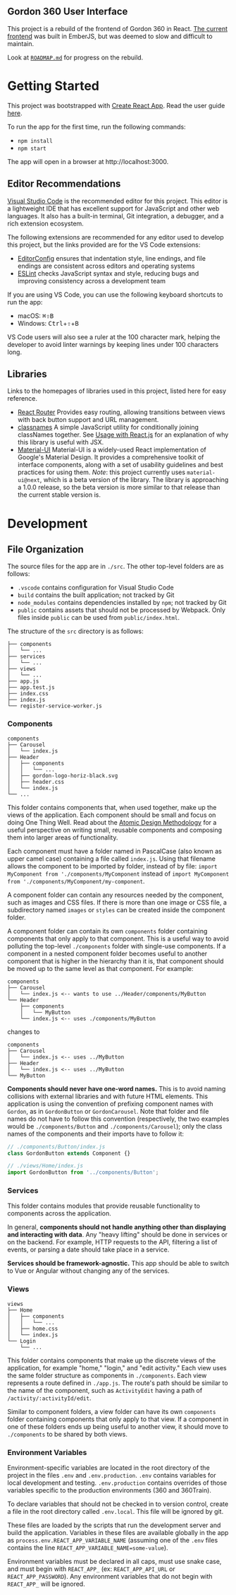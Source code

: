Gordon 360 User Interface
---------------------------------

This project is a rebuild of the frontend of Gordon 360 in React. [The current frontend](https://github.com/gordon-cs/Project-Bernard/) was built in EmberJS, but was deemed to slow and difficult to maintain.

Look at [`ROADMAP.md`](https://github.com/gordon-cs/gordon-360-ui/blob/master/ROADMAP.md) for progress on the rebuild.

# Getting Started
This project was bootstrapped with [Create React App](https://github.com/facebookincubator/create-react-app). Read the user guide [here](https://github.com/facebookincubator/create-react-app/blob/master/packages/react-scripts/template/README.md).

To run the app for the first time, run the following commands:  
- `npm install`
- `npm start`

The app will open in a browser at http://localhost:3000.

## Editor Recommendations
[Visual Studio Code](https://code.visualstudio.com/) is the recommended editor for this project. This editor is a lightweight IDE that has excellent support for JavaScript and other web languages. It also has a built-in terminal, Git integration, a debugger, and a rich extension ecosystem.  

The following extensions are recommended for any editor used to develop this project, but the links provided are for the VS Code extensions:
- [EditorConfig](https://marketplace.visualstudio.com/items?itemName=EditorConfig.EditorConfig) ensures that indentation style, line endings, and file endings are consistent across editors and operating systems
- [ESLint](https://marketplace.visualstudio.com/items?itemName=dbaeumer.vscode-eslint) checks JavaScript syntax and style, reducing bugs and improving consistency across a development team

If you are using VS Code, you can use the following keyboard shortcuts to run the app:
- macOS: <kbd>⌘</kbd><kbd>⇧</kbd><kbd>B</kbd>
- Windows: <kbd>Ctrl</kbd>+<kbd>⇧</kbd>+<kbd>B</kbd>

VS Code users will also see a ruler at the 100 character mark, helping the developer to avoid linter warnings by keeping lines under 100 characters long.  

## Libraries
Links to the homepages of libraries used in this project, listed here for easy reference.
- [React Router](https://reacttraining.com/react-router/web/guides/philosophy)
Provides easy routing, allowing transitions between views with back button support and URL management.
- [classnames](https://github.com/JedWatson/classnames)
A simple JavaScript utility for conditionally joining classNames together. See [Usage with React.js](https://github.com/JedWatson/classnames#usage-with-reactjs) for an explanation of why this library is useful with JSX.
- [Material-UI](https://material-ui-next.com)
Material-UI is a widely-used React implementation of Google's Material Design. It provides a comprehensive toolkit of interface components, along with a set of usability guidelines and best practices for using them.
*Note*: this project currently uses `material-ui@next`, which is a beta version of the library. The library is approaching a 1.0.0 release, so the beta version is more similar to that release than the current stable version is.

# Development
## File Organization
The source files for the app are in `./src`. The other top-level folders are as follows:
- `.vscode` contains configuration for Visual Studio Code
- `build` contains the built application; not tracked by Git
- `node_modules` contains dependencies installed by `npm`; not tracked by Git
- `public` contains assets that should not be processed by Webpack. Only files inside `public` can be used from `public/index.html`.

The structure of the `src` directory is as follows:
```
├── components
│   └── ...
├── services
│   └── ...
├── views
│   └── ...
├── app.js
├── app.test.js
├── index.css
├── index.js
└── register-service-worker.js
```
### Components
```
components
├── Carousel
│   └── index.js
├── Header
│   ├── components
│   │   └── ...
│   ├── gordon-logo-horiz-black.svg
│   ├── header.css
│   └── index.js
└── ...
```
This folder contains components that, when used together, make up the views of the application. Each component should be small and focus on doing One Thing Well. Read about the [Atomic Design Methodology](http://atomicdesign.bradfrost.com/chapter-2/) for a useful perspective on writing small, reusable components and composing them into larger areas of functionality.

Each component must have a folder named in PascalCase (also known as upper camel case) containing a file called `index.js`. Using that filename allows the component to be imported by folder, instead of by file: `import MyComponent from './components/MyComponent` instead of `import MyComponent from './components/MyComponent/my-component`.

A component folder can contain any resources needed by the component, such as images and CSS files. If there is more than one image or CSS file, a subdirectory named `images` or `styles` can be created inside the component folder.

A component folder can contain its own `components` folder containing components that only apply to that component. This is a useful way to avoid polluting the top-level `./components` folder with single-use components. If a component in a nested component folder becomes useful to another component that is higher in the hierarchy than it is, that component should be moved up to the same level as that component. For example:
```
components
├── Carousel
│   └── index.js <-- wants to use ../Header/components/MyButton
└── Header
    ├── components
    │   └── MyButton
    └── index.js <-- uses ./components/MyButton
```
changes to
```
components
├── Carousel
│   └── index.js <-- uses ../MyButton
├── Header
│   └── index.js <-- uses ../MyButton
└── MyButton
```

**Components should never have one-word names.** This is to avoid naming collisions with external libraries and with future HTML elements. This application is using the convention of prefixing component names with `Gordon`, as in `GordonButton` or `GordonCarousel`. Note that folder and file names do not have to follow this convention (respectively, the two examples would be `./components/Button` and `./components/Carousel`); only the class names of the components and their imports have to follow it:
```JavaScript
// ./components/Button/index.js
class GordonButton extends Component {}

// ./views/Home/index.js
import GordonButton from '../components/Button';
```

### Services
This folder contains modules that provide reusable functionality to components across the application.

In general, **components should not handle anything other than displaying and interacting with data**. Any "heavy lifting" should be done in services or on the backend. For example, HTTP requests to the API, filtering a list of events, or parsing a date should take place in a service.

**Services should be framework-agnostic.** This app should be able to switch to Vue or Angular without changing any of the services.

### Views
```
views
├── Home
│   ├── components
│   │   └── ... 
│   ├── home.css
│   └── index.js
└── Login
    └── ...
```
This folder contains components that make up the discrete views of the application, for example "home," "login," and "edit activity." Each view uses the same folder structure as components in `./components`. Each view represents a route defined in `./app.js`. The route's path should be similar to the name of the component, such as `ActivityEdit` having a path of `/activity/:activityId/edit`. 

Similar to component folders, a view folder can have its own `components` folder containing components that only apply to that view. If a component in one of these folders ends up being useful to another view, it should move to `./components` to be shared by both views.

### Environment Variables
Environment-specific variables are located in the root directory of the project in the files `.env` and `.env.production`.  `.env` contains variables for local development and testing. `.env.production` contains overrides of those variables specific to the production environments (360 and 360Train).

To declare variables that should not be checked in to version control, create a file in the root directory called `.env.local`. This file will be ignored by git.

These files are loaded by the scripts that run the development server and build the application. Variables in these files are available globally in the app as `process.env.REACT_APP_VARIABLE_NAME` (assuming one of the `.env` files contains the line `REACT_APP_VARIABLE_NAME=some-value`).

Environment variables must be declared in all caps, must use snake case, and must begin with `REACT_APP_` (ex: `REACT_APP_API_URL` or `REACT_APP_PASSWORD`). Any environment variables that do not begin with `REACT_APP_` will be ignored.
